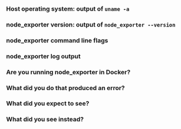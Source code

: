 <!--
	Please note: GitHub issues should only be used for feature requests and
	bug reports. For general discussions, please refer to one of the community channels
	described in https://prometheus.io/community/.

	Before filing a bug report, note that running node_exporter in Docker is
	not recommended, for the reasons detailed in the README:

	https://github.com/prometheus/node_exporter#using-docker

	Finally, also note that node_exporter is focused on *NIX kernels, and the
	WMI exporter should be used instead on Windows.

	For bug reports, please fill out the below fields and provide as much detail
	as possible about your issue.  For feature requests, you may omit the
	following template.
-->
### Host operating system: output of `uname -a`

### node_exporter version: output of `node_exporter --version`
<!-- If building from source, run `make` first. -->

### node_exporter command line flags
<!-- Please list all of the command line flags -->

### node_exporter log output

### Are you running node_exporter in Docker?
<!-- Please note the warning above. -->

### What did you do that produced an error?

### What did you expect to see?

### What did you see instead?
